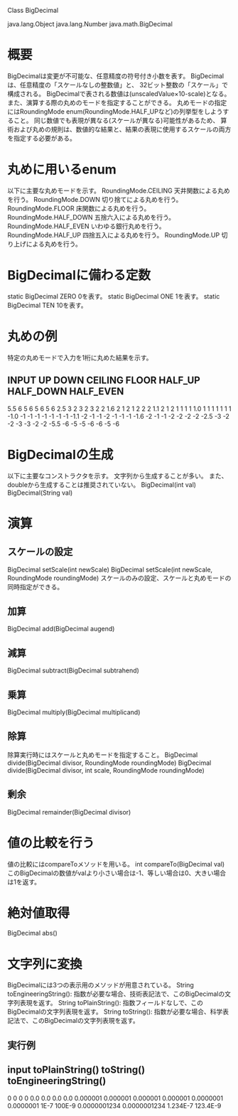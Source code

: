 Class BigDecimal

java.lang.Object
  java.lang.Number
    java.math.BigDecimal

# 概要
BigDecimalは変更が不可能な、任意精度の符号付き小数を表す。
BigDecimalは、任意精度の「スケールなしの整数値」と、
32ビット整数の「スケール」で構成される。
BigDecimalで表される数値は(unscaledValue×10-scale)となる。
また、演算する際の丸めのモードを指定することができる。
丸めモードの指定にはRoundingMode enum(RoundingMode.HALF_UPなど)の列挙型をしようすること。
同じ数値でも表現が異なる(スケールが異なる)可能性があるため、
算術および丸めの規則は、数値的な結果と、結果の表現に使用するスケールの両方を指定する必要がある。

# 丸めに用いるenum
以下に主要な丸めモードを示す。
RoundingMode.CEILING 天井関数による丸めを行う。
RoundingMode.DOWN 切り捨てによる丸めを行う。
RoundingMode.FLOOR 床関数による丸めを行う。
RoundingMode.HALF_DOWN 五捨六入による丸めを行う。
RoundingMode.HALF_EVEN いわゆる銀行丸めを行う。
RoundingMode.HALF_UP 四捨五入による丸めを行う。
RoundingMode.UP 切り上げによる丸めを行う。

# BigDecimalに備わる定数
static BigDecimal ZERO 0を表す。
static BigDecimal ONE 1を表す。
static BigDecimal TEN 10を表す。

# 丸めの例
特定の丸めモードで入力を1桁に丸めた結果を示す。

INPUT UP DOWN CEILING FLOOR HALF_UP HALF_DOWN  HALF_EVEN
--------------------------------------------------------
 5.5   6   5    6       5     6         5         6
 2.5   3   2    3       2     3         2         2
 1.6   2   1    2       1     2         2         2
 1.1   2   1    2       1     1         1         1
 1.0   1   1    1       1     1         1         1
-1.0  -1  -1   -1      -1    -1        -1        -1
-1.1  -2  -1   -1      -2    -1        -1        -1
-1.6  -2  -1   -1      -2    -2        -2        -2
-2.5  -3  -2   -2      -3    -3        -2        -2
-5.5  -6  -5   -5      -6    -6        -5        -6
 
# BigDecimalの生成
以下に主要なコンストラクタを示す。
文字列から生成することが多い。
また、doubleから生成することは推奨されていない。
BigDecimal(int val)
BigDecimal(String val)

# 演算
## スケールの設定
BigDecimal setScale(int newScale)
BigDecimal setScale(int newScale, RoundingMode roundingMode)
スケールのみの設定、スケールと丸めモードの同時指定ができる。
## 加算
BigDecimal add(BigDecimal augend)
## 減算
BigDecimal subtract(BigDecimal subtrahend)
## 乗算
BigDecimal multiply(BigDecimal multiplicand)
## 除算
除算実行時にはスケールと丸めモードを指定すること。
BigDecimal divide(BigDecimal divisor, RoundingMode roundingMode)
BigDecimal divide(BigDecimal divisor, int scale, RoundingMode roundingMode)  
## 剰余
BigDecimal remainder(BigDecimal divisor)

# 値の比較を行う
値の比較にはcompareToメソッドを用いる。
int compareTo(BigDecimal val)
このBigDecimalの数値がvalより小さい場合は-1、等しい場合は0、大きい場合は1を返す。

# 絶対値取得
BigDecimal abs()

# 文字列に変換
BigDecimalには3つの表示用のメソッドが用意されている。
String toEngineeringString(): 指数が必要な場合、技術表記法で、このBigDecimalの文字列表現を返す。
String toPlainString(): 指数フィールドなしで、このBigDecimalの文字列表現を返す。
String toString(): 指数が必要な場合、科学表記法で、このBigDecimalの文字列表現を返す。
## 実行例
input       toPlainString()  toString()  toEngineeringString()
--------------------------------------------------------------
0                 0             0                0
0.0               0.0           0.0              0.0
0.000001          0.000001      0.000001         0.000001
0.0000001         0.0000001     1E-7           100E-9
0.0000001234      0.0000001234  1.234E-7       123.4E-9
